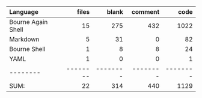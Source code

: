 Language|files|blank|comment|code
:-------|-------:|-------:|-------:|-------:
Bourne Again Shell|15|275|432|1022
Markdown|5|31|0|82
Bourne Shell|1|8|8|24
YAML|1|0|0|1
--------|--------|--------|--------|--------
SUM:|22|314|440|1129
